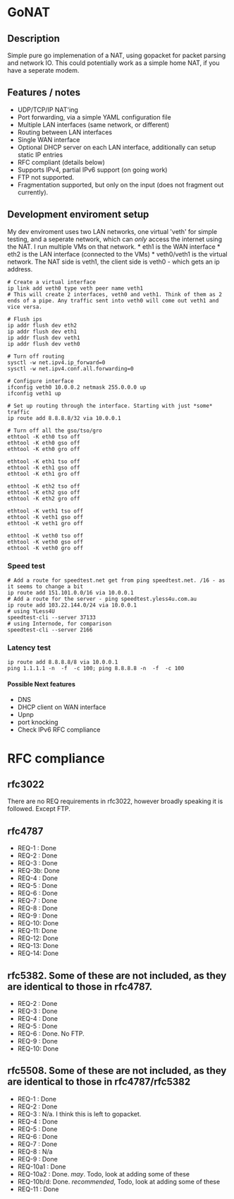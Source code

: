 # GoNAT
  
## Description
  
Simple pure go implemenation of a NAT, using gopacket for packet parsing and network IO.
This could potentially work as a simple home NAT, if you have a seperate modem.
  
## Features / notes
  
  * UDP/TCP/IP NAT'ing
  * Port forwarding, via a simple YAML configuration file
  * Multiple LAN interfaces (same network, or different)
  * Routing between LAN interfaces
  * Single WAN interface
  * Optional DHCP server on each LAN interface, additionally can setup static IP entries
  * RFC compliant (details below)
  * Supports IPv4, partial IPv6 support (on going work)
  * FTP not supported.
  * Fragmentation supported, but only on the input (does not fragment out currently).
    
## Development enviroment setup
  
My dev enviroment uses two LAN networks, one virtual 'veth' for simple testing, and a seperate network, which can *only* access the internet using the NAT. I run multiple VMs on that network.
    * eth1 is the WAN interface
    * eth2 is the LAN interface (connected to the VMs)
    * veth0/veth1 is the virtual network. The NAT side is veth1, the client side is veth0 - which gets an ip address.
  
```
# Create a virtual interface
ip link add veth0 type veth peer name veth1
# This will create 2 interfaces, veth0 and veth1. Think of them as 2 ends of a pipe. Any traffic sent into veth0 will come out veth1 and vice versa.

# Flush ips
ip addr flush dev eth2
ip addr flush dev eth1
ip addr flush dev veth1
ip addr flush dev veth0

# Turn off routing
sysctl -w net.ipv4.ip_forward=0
sysctl -w net.ipv4.conf.all.forwarding=0

# Configure interface
ifconfig veth0 10.0.0.2 netmask 255.0.0.0 up
ifconfig veth1 up

# Set up routing through the interface. Starting with just *some* traffic
ip route add 8.8.8.8/32 via 10.0.0.1

# Turn off all the gso/tso/gro
ethtool -K eth0 tso off
ethtool -K eth0 gso off
ethtool -K eth0 gro off

ethtool -K eth1 tso off
ethtool -K eth1 gso off
ethtool -K eth1 gro off

ethtool -K eth2 tso off
ethtool -K eth2 gso off
ethtool -K eth2 gro off

ethtool -K veth1 tso off
ethtool -K veth1 gso off
ethtool -K veth1 gro off

ethtool -K veth0 tso off
ethtool -K veth0 gso off
ethtool -K veth0 gro off
```
  
### Speed test
  
```
# Add a route for speedtest.net get from ping speedtest.net. /16 - as it seems to change a bit
ip route add 151.101.0.0/16 via 10.0.0.1
# Add a route for the server - ping speedtest.yless4u.com.au
ip route add 103.22.144.0/24 via 10.0.0.1
# using YLess4U
speedtest-cli --server 37133 
# using Internode, for comparison
speedtest-cli --server 2166 
```
  
### Latency test
  
```
ip route add 8.8.8.8/8 via 10.0.0.1
ping 1.1.1.1 -n  -f  -c 100; ping 8.8.8.8 -n  -f  -c 100 
```
  
#### Possible Next features
  
  * DNS
  * DHCP client on WAN interface
  * Upnp
  * port knocking
  * Check IPv6 RFC compliance
  
# RFC compliance
  
## rfc3022
There are no REQ requirements in rfc3022, however broadly speaking it is followed. Except FTP.

## rfc4787
  * REQ-1 : Done
  * REQ-2 : Done
  * REQ-3 : Done 
  * REQ-3b: Done 
  * REQ-4 : Done
  * REQ-5 : Done
  * REQ-6 : Done
  * REQ-7 : Done
  * REQ-8 : Done
  * REQ-9 : Done
  * REQ-10: Done 
  * REQ-11: Done
  * REQ-12: Done
  * REQ-13: Done
  * REQ-14: Done
  
## rfc5382. Some of these are not included, as they are identical to those in rfc4787.
  * REQ-2 : Done
  * REQ-3 : Done
  * REQ-4 : Done 
  * REQ-5 : Done
  * REQ-6 : Done. No FTP.
  * REQ-9 : Done
  * REQ-10: Done
  
## rfc5508. Some of these are not included, as they are identical to those in rfc4787/rfc5382
  * REQ-1    : Done
  * REQ-2    : Done
  * REQ-3    : N/a. I think this is left to gopacket.
  * REQ-4    : Done
  * REQ-5    : Done
  * REQ-6    : Done
  * REQ-7    : Done
  * REQ-8    : N/a
  * REQ-9    : Done
  * REQ-10a1 : Done
  * REQ-10a2 : Done. *may*. Todo, look at adding some of these
  * REQ-10b/d: Done. *recommended*, Todo, look at adding some of these
  * REQ-11   : Done
  